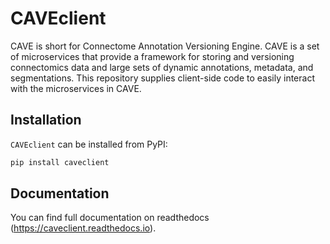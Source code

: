 # CAVEclient

CAVE is short for Connectome Annotation Versioning Engine. CAVE is a set of microservices
that provide a framework for storing and versioning connectomics data and large sets of
dynamic annotations, metadata, and segmentations. This repository supplies client-side
code to easily interact with the microservices in CAVE.

## Installation

`CAVEclient` can be installed from PyPI:

```bash
pip install caveclient
```

## Documentation

You can find full documentation on readthedocs (https://caveclient.readthedocs.io).
